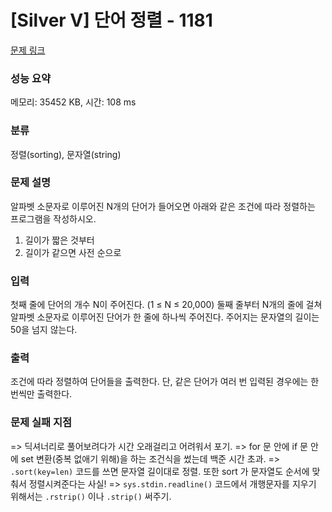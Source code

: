 # [Silver V] 단어 정렬 - 1181 

[문제 링크](https://www.acmicpc.net/problem/1181) 

### 성능 요약

메모리: 35452 KB, 시간: 108 ms

### 분류

정렬(sorting), 문자열(string)

### 문제 설명

<p>알파벳 소문자로 이루어진 N개의 단어가 들어오면 아래와 같은 조건에 따라 정렬하는 프로그램을 작성하시오.</p>

<ol>
	<li>길이가 짧은 것부터</li>
	<li>길이가 같으면 사전 순으로</li>
</ol>

### 입력 

 <p>첫째 줄에 단어의 개수 N이 주어진다. (1 ≤ N ≤ 20,000) 둘째 줄부터 N개의 줄에 걸쳐 알파벳 소문자로 이루어진 단어가 한 줄에 하나씩 주어진다. 주어지는 문자열의 길이는 50을 넘지 않는다.</p>

### 출력 

 <p>조건에 따라 정렬하여 단어들을 출력한다. 단, 같은 단어가 여러 번 입력된 경우에는 한 번씩만 출력한다.</p>

### 문제 실패 지점
=> 딕셔너리로 풀어보려다가 시간 오래걸리고 어려워서 포기.
=> for 문 안에 if 문 안에 set 변환(중복 없애기 위해)을 하는 조건식을 썼는데 백준 시간 초과.
=> `.sort(key=len)` 코드를 쓰면 문자열 길이대로 정렬. 또한 sort 가 문자열도 순서에 맞춰서 정렬시켜준다는 사실!
=> `sys.stdin.readline()` 코드에서 개행문자를 지우기 위해서는 `.rstrip()` 이나 `.strip()` 써주기.
